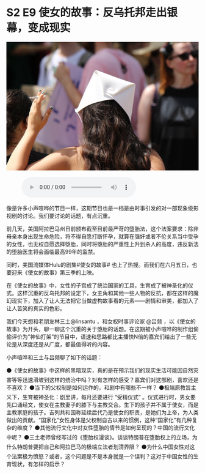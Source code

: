 # S2 E9 使女的故事：反乌托邦走出银幕，变成现实

![](./image.jpeg)

<figure>
    <figcaption></figcaption>
    <audio
        controls
        src="./audio.mp3">
            Your browser does not support the
            <code>audio</code> element.
    </audio>
</figure>

<p>像是许多小声喧哗的节目一样，这期节目也是一档是由时事引发的对一部现象级影视剧的讨论。我们要讨论的话题，有点沉重。</p>
<p>前几天，美国阿拉巴马州日前颁布截至目前最严苛的堕胎法，这个法案要求：除非母亲本身出现生命危险，将不得自愿打断怀孕，就算在强奸或者不伦关系当中受孕的女性，也无权自愿选择堕胎，同时将堕胎的严重性上升到杀人的高度，违反新法的堕胎医生将会面临最高99年的监禁。</p>
<p>同时，美国流媒体Hulu的剧集#使女的故事# 也上了热搜。而我们在六月五日，也要迎来《使女的故事》第三季的上映。</p>
<p>在《使女的故事》中，女性的子宫成了统治国家的工具，生育成了被神圣化的仪式。这样沉重的反乌托邦的设定下，女主角和其他一些人物的反抗，都在这样的魔幻现实下，加入了让人无法把它当做虚构故事看的元素——剧情和审美，都加入了让人苦笑的真实的色彩。</p>
<p>我们今天想和老朋友林三土@linsantu ，和女权时事评论家 @吕频 ，以《使女的故事》为开头，聊一聊这个沉重的关于堕胎的话题。在这期被小声喧哗的制作组偷偷评价为”神仙打架”的节目中，语速和思路都比主播快N倍的嘉宾们给出了一些无论是从深度还是从广度，都最值得听的内容。</p>
<p>小声喧哗和三土与吕频聊了如下的话题：</p>
<p>⚫《使女的故事》中这样的黑暗现实，真的是在预示我们的现实生活可能因自然灾害等等迅速滑坡到这样的统治中吗？对有怎样的感受？嘉宾们对这部剧，喜欢还是不喜欢？
⚫当下的父权制是如何运作的，和剧中有哪些不一样？
⚫极端原教旨主义下，生育被神圣化：剧里讲，每月还要进行 “受精仪式” 。仪式进行时，男女要先口诵经文，使女在主教妻子的膝下与主教交合。生下的孩子并不属于使女，而是主教家庭的孩子。吉列共和国称延续后代乃是使女的职责，是她们为上帝，为人类做出的贡献。“国家化”女性身体是父权制自古以来的惯例，这种“国家化”有几种复杂的维度？
⚫其他流行文化中对女性堕胎的情节是如何呈现的？中国的流行文化中呢？
⚫三土老师曾经写过的《堕胎权漫谈》。谈谈特朗普在堕胎权上的立场，为什么特朗普要把自己和阿拉巴马的极端立法者划清界限？
⚫为什么中国女性对这个法案极为愤怒？或者，这个问题是不是本身就是一个误判？这对于中国女性的生育现状，有怎样的启示？</p>
